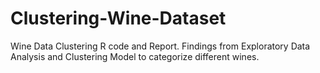 # Clustering-Wine-Dataset
Wine Data Clustering R code and Report. Findings from Exploratory Data Analysis and Clustering Model to categorize different wines.
